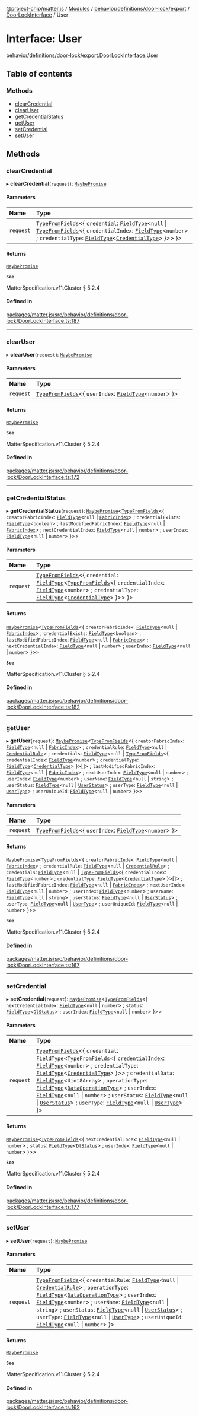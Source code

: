 [@project-chip/matter.js](../README.md) / [Modules](../modules.md) / [behavior/definitions/door-lock/export](../modules/behavior_definitions_door_lock_export.md) / [DoorLockInterface](../modules/behavior_definitions_door_lock_export.DoorLockInterface.md) / User

# Interface: User

[behavior/definitions/door-lock/export](../modules/behavior_definitions_door_lock_export.md).[DoorLockInterface](../modules/behavior_definitions_door_lock_export.DoorLockInterface.md).User

## Table of contents

### Methods

- [clearCredential](behavior_definitions_door_lock_export.DoorLockInterface.User.md#clearcredential)
- [clearUser](behavior_definitions_door_lock_export.DoorLockInterface.User.md#clearuser)
- [getCredentialStatus](behavior_definitions_door_lock_export.DoorLockInterface.User.md#getcredentialstatus)
- [getUser](behavior_definitions_door_lock_export.DoorLockInterface.User.md#getuser)
- [setCredential](behavior_definitions_door_lock_export.DoorLockInterface.User.md#setcredential)
- [setUser](behavior_definitions_door_lock_export.DoorLockInterface.User.md#setuser)

## Methods

### clearCredential

▸ **clearCredential**(`request`): [`MaybePromise`](../modules/util_export.md#maybepromise)

#### Parameters

| Name | Type |
| :------ | :------ |
| `request` | [`TypeFromFields`](../modules/tlv_export.md#typefromfields)\<\{ `credential`: [`FieldType`](tlv_export.FieldType.md)\<``null`` \| [`TypeFromFields`](../modules/tlv_export.md#typefromfields)\<\{ `credentialIndex`: [`FieldType`](tlv_export.FieldType.md)\<`number`\> ; `credentialType`: [`FieldType`](tlv_export.FieldType.md)\<[`CredentialType`](../enums/cluster_export.DoorLock.CredentialType.md)\>  }\>\>  }\> |

#### Returns

[`MaybePromise`](../modules/util_export.md#maybepromise)

**`See`**

MatterSpecification.v11.Cluster § 5.2.4

#### Defined in

[packages/matter.js/src/behavior/definitions/door-lock/DoorLockInterface.ts:187](https://github.com/project-chip/matter.js/blob/c0d55745d5279e16fdfaa7d2c564daa31e19c627/packages/matter.js/src/behavior/definitions/door-lock/DoorLockInterface.ts#L187)

___

### clearUser

▸ **clearUser**(`request`): [`MaybePromise`](../modules/util_export.md#maybepromise)

#### Parameters

| Name | Type |
| :------ | :------ |
| `request` | [`TypeFromFields`](../modules/tlv_export.md#typefromfields)\<\{ `userIndex`: [`FieldType`](tlv_export.FieldType.md)\<`number`\>  }\> |

#### Returns

[`MaybePromise`](../modules/util_export.md#maybepromise)

**`See`**

MatterSpecification.v11.Cluster § 5.2.4

#### Defined in

[packages/matter.js/src/behavior/definitions/door-lock/DoorLockInterface.ts:172](https://github.com/project-chip/matter.js/blob/c0d55745d5279e16fdfaa7d2c564daa31e19c627/packages/matter.js/src/behavior/definitions/door-lock/DoorLockInterface.ts#L172)

___

### getCredentialStatus

▸ **getCredentialStatus**(`request`): [`MaybePromise`](../modules/util_export.md#maybepromise)\<[`TypeFromFields`](../modules/tlv_export.md#typefromfields)\<\{ `creatorFabricIndex`: [`FieldType`](tlv_export.FieldType.md)\<``null`` \| [`FabricIndex`](../modules/datatype_export.md#fabricindex)\> ; `credentialExists`: [`FieldType`](tlv_export.FieldType.md)\<`boolean`\> ; `lastModifiedFabricIndex`: [`FieldType`](tlv_export.FieldType.md)\<``null`` \| [`FabricIndex`](../modules/datatype_export.md#fabricindex)\> ; `nextCredentialIndex`: [`FieldType`](tlv_export.FieldType.md)\<``null`` \| `number`\> ; `userIndex`: [`FieldType`](tlv_export.FieldType.md)\<``null`` \| `number`\>  }\>\>

#### Parameters

| Name | Type |
| :------ | :------ |
| `request` | [`TypeFromFields`](../modules/tlv_export.md#typefromfields)\<\{ `credential`: [`FieldType`](tlv_export.FieldType.md)\<[`TypeFromFields`](../modules/tlv_export.md#typefromfields)\<\{ `credentialIndex`: [`FieldType`](tlv_export.FieldType.md)\<`number`\> ; `credentialType`: [`FieldType`](tlv_export.FieldType.md)\<[`CredentialType`](../enums/cluster_export.DoorLock.CredentialType.md)\>  }\>\>  }\> |

#### Returns

[`MaybePromise`](../modules/util_export.md#maybepromise)\<[`TypeFromFields`](../modules/tlv_export.md#typefromfields)\<\{ `creatorFabricIndex`: [`FieldType`](tlv_export.FieldType.md)\<``null`` \| [`FabricIndex`](../modules/datatype_export.md#fabricindex)\> ; `credentialExists`: [`FieldType`](tlv_export.FieldType.md)\<`boolean`\> ; `lastModifiedFabricIndex`: [`FieldType`](tlv_export.FieldType.md)\<``null`` \| [`FabricIndex`](../modules/datatype_export.md#fabricindex)\> ; `nextCredentialIndex`: [`FieldType`](tlv_export.FieldType.md)\<``null`` \| `number`\> ; `userIndex`: [`FieldType`](tlv_export.FieldType.md)\<``null`` \| `number`\>  }\>\>

**`See`**

MatterSpecification.v11.Cluster § 5.2.4

#### Defined in

[packages/matter.js/src/behavior/definitions/door-lock/DoorLockInterface.ts:182](https://github.com/project-chip/matter.js/blob/c0d55745d5279e16fdfaa7d2c564daa31e19c627/packages/matter.js/src/behavior/definitions/door-lock/DoorLockInterface.ts#L182)

___

### getUser

▸ **getUser**(`request`): [`MaybePromise`](../modules/util_export.md#maybepromise)\<[`TypeFromFields`](../modules/tlv_export.md#typefromfields)\<\{ `creatorFabricIndex`: [`FieldType`](tlv_export.FieldType.md)\<``null`` \| [`FabricIndex`](../modules/datatype_export.md#fabricindex)\> ; `credentialRule`: [`FieldType`](tlv_export.FieldType.md)\<``null`` \| [`CredentialRule`](../enums/cluster_export.DoorLock.CredentialRule.md)\> ; `credentials`: [`FieldType`](tlv_export.FieldType.md)\<``null`` \| [`TypeFromFields`](../modules/tlv_export.md#typefromfields)\<\{ `credentialIndex`: [`FieldType`](tlv_export.FieldType.md)\<`number`\> ; `credentialType`: [`FieldType`](tlv_export.FieldType.md)\<[`CredentialType`](../enums/cluster_export.DoorLock.CredentialType.md)\>  }\>[]\> ; `lastModifiedFabricIndex`: [`FieldType`](tlv_export.FieldType.md)\<``null`` \| [`FabricIndex`](../modules/datatype_export.md#fabricindex)\> ; `nextUserIndex`: [`FieldType`](tlv_export.FieldType.md)\<``null`` \| `number`\> ; `userIndex`: [`FieldType`](tlv_export.FieldType.md)\<`number`\> ; `userName`: [`FieldType`](tlv_export.FieldType.md)\<``null`` \| `string`\> ; `userStatus`: [`FieldType`](tlv_export.FieldType.md)\<``null`` \| [`UserStatus`](../enums/cluster_export.DoorLock.UserStatus.md)\> ; `userType`: [`FieldType`](tlv_export.FieldType.md)\<``null`` \| [`UserType`](../enums/cluster_export.DoorLock.UserType.md)\> ; `userUniqueId`: [`FieldType`](tlv_export.FieldType.md)\<``null`` \| `number`\>  }\>\>

#### Parameters

| Name | Type |
| :------ | :------ |
| `request` | [`TypeFromFields`](../modules/tlv_export.md#typefromfields)\<\{ `userIndex`: [`FieldType`](tlv_export.FieldType.md)\<`number`\>  }\> |

#### Returns

[`MaybePromise`](../modules/util_export.md#maybepromise)\<[`TypeFromFields`](../modules/tlv_export.md#typefromfields)\<\{ `creatorFabricIndex`: [`FieldType`](tlv_export.FieldType.md)\<``null`` \| [`FabricIndex`](../modules/datatype_export.md#fabricindex)\> ; `credentialRule`: [`FieldType`](tlv_export.FieldType.md)\<``null`` \| [`CredentialRule`](../enums/cluster_export.DoorLock.CredentialRule.md)\> ; `credentials`: [`FieldType`](tlv_export.FieldType.md)\<``null`` \| [`TypeFromFields`](../modules/tlv_export.md#typefromfields)\<\{ `credentialIndex`: [`FieldType`](tlv_export.FieldType.md)\<`number`\> ; `credentialType`: [`FieldType`](tlv_export.FieldType.md)\<[`CredentialType`](../enums/cluster_export.DoorLock.CredentialType.md)\>  }\>[]\> ; `lastModifiedFabricIndex`: [`FieldType`](tlv_export.FieldType.md)\<``null`` \| [`FabricIndex`](../modules/datatype_export.md#fabricindex)\> ; `nextUserIndex`: [`FieldType`](tlv_export.FieldType.md)\<``null`` \| `number`\> ; `userIndex`: [`FieldType`](tlv_export.FieldType.md)\<`number`\> ; `userName`: [`FieldType`](tlv_export.FieldType.md)\<``null`` \| `string`\> ; `userStatus`: [`FieldType`](tlv_export.FieldType.md)\<``null`` \| [`UserStatus`](../enums/cluster_export.DoorLock.UserStatus.md)\> ; `userType`: [`FieldType`](tlv_export.FieldType.md)\<``null`` \| [`UserType`](../enums/cluster_export.DoorLock.UserType.md)\> ; `userUniqueId`: [`FieldType`](tlv_export.FieldType.md)\<``null`` \| `number`\>  }\>\>

**`See`**

MatterSpecification.v11.Cluster § 5.2.4

#### Defined in

[packages/matter.js/src/behavior/definitions/door-lock/DoorLockInterface.ts:167](https://github.com/project-chip/matter.js/blob/c0d55745d5279e16fdfaa7d2c564daa31e19c627/packages/matter.js/src/behavior/definitions/door-lock/DoorLockInterface.ts#L167)

___

### setCredential

▸ **setCredential**(`request`): [`MaybePromise`](../modules/util_export.md#maybepromise)\<[`TypeFromFields`](../modules/tlv_export.md#typefromfields)\<\{ `nextCredentialIndex`: [`FieldType`](tlv_export.FieldType.md)\<``null`` \| `number`\> ; `status`: [`FieldType`](tlv_export.FieldType.md)\<[`DlStatus`](../enums/cluster_export.DoorLock.DlStatus.md)\> ; `userIndex`: [`FieldType`](tlv_export.FieldType.md)\<``null`` \| `number`\>  }\>\>

#### Parameters

| Name | Type |
| :------ | :------ |
| `request` | [`TypeFromFields`](../modules/tlv_export.md#typefromfields)\<\{ `credential`: [`FieldType`](tlv_export.FieldType.md)\<[`TypeFromFields`](../modules/tlv_export.md#typefromfields)\<\{ `credentialIndex`: [`FieldType`](tlv_export.FieldType.md)\<`number`\> ; `credentialType`: [`FieldType`](tlv_export.FieldType.md)\<[`CredentialType`](../enums/cluster_export.DoorLock.CredentialType.md)\>  }\>\> ; `credentialData`: [`FieldType`](tlv_export.FieldType.md)\<`Uint8Array`\> ; `operationType`: [`FieldType`](tlv_export.FieldType.md)\<[`DataOperationType`](../enums/cluster_export.DoorLock.DataOperationType.md)\> ; `userIndex`: [`FieldType`](tlv_export.FieldType.md)\<``null`` \| `number`\> ; `userStatus`: [`FieldType`](tlv_export.FieldType.md)\<``null`` \| [`UserStatus`](../enums/cluster_export.DoorLock.UserStatus.md)\> ; `userType`: [`FieldType`](tlv_export.FieldType.md)\<``null`` \| [`UserType`](../enums/cluster_export.DoorLock.UserType.md)\>  }\> |

#### Returns

[`MaybePromise`](../modules/util_export.md#maybepromise)\<[`TypeFromFields`](../modules/tlv_export.md#typefromfields)\<\{ `nextCredentialIndex`: [`FieldType`](tlv_export.FieldType.md)\<``null`` \| `number`\> ; `status`: [`FieldType`](tlv_export.FieldType.md)\<[`DlStatus`](../enums/cluster_export.DoorLock.DlStatus.md)\> ; `userIndex`: [`FieldType`](tlv_export.FieldType.md)\<``null`` \| `number`\>  }\>\>

**`See`**

MatterSpecification.v11.Cluster § 5.2.4

#### Defined in

[packages/matter.js/src/behavior/definitions/door-lock/DoorLockInterface.ts:177](https://github.com/project-chip/matter.js/blob/c0d55745d5279e16fdfaa7d2c564daa31e19c627/packages/matter.js/src/behavior/definitions/door-lock/DoorLockInterface.ts#L177)

___

### setUser

▸ **setUser**(`request`): [`MaybePromise`](../modules/util_export.md#maybepromise)

#### Parameters

| Name | Type |
| :------ | :------ |
| `request` | [`TypeFromFields`](../modules/tlv_export.md#typefromfields)\<\{ `credentialRule`: [`FieldType`](tlv_export.FieldType.md)\<``null`` \| [`CredentialRule`](../enums/cluster_export.DoorLock.CredentialRule.md)\> ; `operationType`: [`FieldType`](tlv_export.FieldType.md)\<[`DataOperationType`](../enums/cluster_export.DoorLock.DataOperationType.md)\> ; `userIndex`: [`FieldType`](tlv_export.FieldType.md)\<`number`\> ; `userName`: [`FieldType`](tlv_export.FieldType.md)\<``null`` \| `string`\> ; `userStatus`: [`FieldType`](tlv_export.FieldType.md)\<``null`` \| [`UserStatus`](../enums/cluster_export.DoorLock.UserStatus.md)\> ; `userType`: [`FieldType`](tlv_export.FieldType.md)\<``null`` \| [`UserType`](../enums/cluster_export.DoorLock.UserType.md)\> ; `userUniqueId`: [`FieldType`](tlv_export.FieldType.md)\<``null`` \| `number`\>  }\> |

#### Returns

[`MaybePromise`](../modules/util_export.md#maybepromise)

**`See`**

MatterSpecification.v11.Cluster § 5.2.4

#### Defined in

[packages/matter.js/src/behavior/definitions/door-lock/DoorLockInterface.ts:162](https://github.com/project-chip/matter.js/blob/c0d55745d5279e16fdfaa7d2c564daa31e19c627/packages/matter.js/src/behavior/definitions/door-lock/DoorLockInterface.ts#L162)
